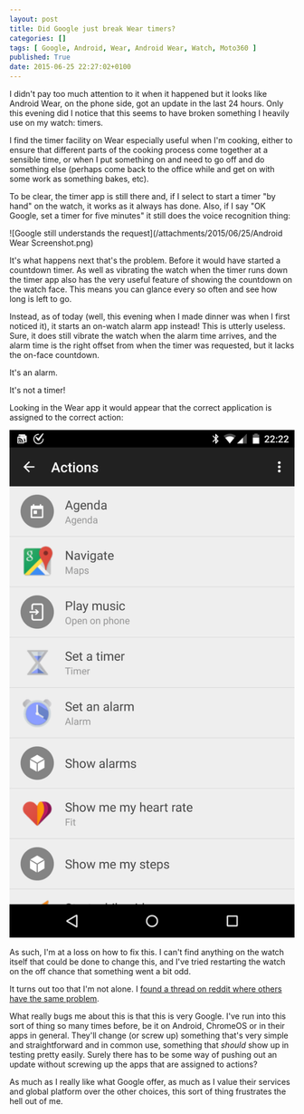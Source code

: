 ```yaml
---
layout: post
title: Did Google just break Wear timers?
categories: []
tags: [ Google, Android, Wear, Android Wear, Watch, Moto360 ]
published: True
date: 2015-06-25 22:27:02+0100
---
```


I didn't pay too much attention to it when it happened but it looks like
Android Wear, on the phone side, got an update in the last 24 hours. Only
this evening did I notice that this seems to have broken something I heavily
use on my watch: timers.

I find the timer facility on Wear especially useful when I'm cooking, either
to ensure that different parts of the cooking process come together at a
sensible time, or when I put something on and need to go off and do something
else (perhaps come back to the office while and get on with some work as
something bakes, etc).

To be clear, the timer app is still there and, if I select to start a timer
"by hand" on the watch, it works as it always has done. Also, if I say
"OK Google, set a timer for five minutes" it still does the voice recognition
thing:

![Google still understands the request](/attachments/2015/06/25/Android Wear Screenshot.png)

It's what happens next that's the problem. Before it would have started a
countdown timer. As well as vibrating the watch when the timer runs down the
timer app also has the very useful feature of showing the countdown on the watch
face. This means you can glance every so often and see how long is left to go.

Instead, as of today (well, this evening when I made dinner was when I first
noticed it), it starts an on-watch alarm app instead! This is utterly useless.
Sure, it does still vibrate the watch when the alarm time arrives, and the
alarm time is the right offset from when the timer was requested, but it
lacks the on-face countdown.

It's an alarm.

It's not a timer!

Looking in the Wear app it would appear that the correct application is
assigned to the correct action:

![Google still understands the request](/attachments/2015/06/25/Screenshot_2015-06-25-22-22-03.png)

As such, I'm at a loss on how to fix this. I can't find anything on the watch
itself that could be done to change this, and I've tried restarting the
watch on the off chance that something went a bit odd.

It turns out too that I'm not alone. I
[found a thread on reddit where others have the same problem](https://www.reddit.com/r/AndroidWear/comments/3b3cu8/i_cant_set_a_timer_via_voice/).

What really bugs me about this is that this is very Google. I've run into this
sort of thing so many times before, be it on Android, ChromeOS or in their
apps in general. They'll change (or screw up) something that's very simple and
straightforward and in common use, something that _should_ show up in
testing pretty easily. Surely there has to be some way of pushing out an update
without screwing up the apps that are assigned to actions?

As much as I really like what Google offer, as much as I value their services
and global platform over the other choices, this sort of thing frustrates the
hell out of me.
